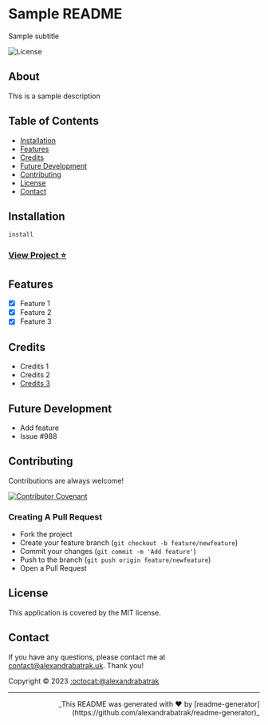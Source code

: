 # Sample README

Sample subtitle

![License](https://img.shields.io/badge/license-MIT-3558AE.svg?labelColor=2F2E32&style=for-the-badge&logo=simple-icons)

## About

This is a sample description

## Table of Contents

- [Installation](#installation)
- [Features](#features)
- [Credits](#credits)
- [Future Development](#future-development)
- [Contributing](#contributing)
- [License](#license)
- [Contact](#contact)

## Installation

```
install
```

### [View Project :star:](https://alexandrabatrak.github.io/readme-generator-sample)


## Features

- [x] Feature 1
- [x] Feature 2
- [x] Feature 3

## Credits

- Credits 1
- Credits 2
- [Credits 3](credits3.link)

## Future Development

- Add feature
- Issue #988

## Contributing

Contributions are always welcome!

[![Contributor Covenant](https://img.shields.io/badge/Contributor%20Covenant-2.1-4baaaa.svg?labelColor=2F2E32&style=for-the-badge&logo=simple-icons)](https://www.contributor-covenant.org/version/2/1/code_of_conduct/)

### Creating A Pull Request

- Fork the project
- Create your feature branch (`git checkout -b feature/newfeature`)
- Commit your changes (`git commit -m 'Add feature'`)
- Push to the branch (`git push origin feature/newfeature`)
- Open a Pull Request

## License

This application is covered by the MIT license. 

## Contact

If you have any questions, please contact me at contact@alexandrabatrak.uk. Thank you!

Copyright &copy; 2023 [:octocat:@alexandrabatrak](https://github.com/alexandrabatrak)


<hr><p style="text-align:right">_This README was generated with ❤️ by [readme-generator](https://github.com/alexandrabatrak/readme-generator)_</p>